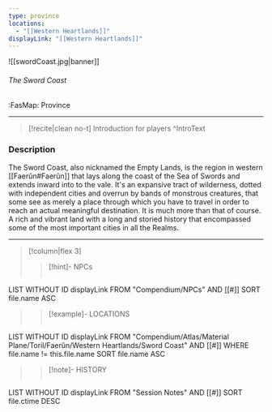 ```yaml
---
type: province
locations:
  - "[[Western Heartlands]]"
displayLink: "[[Western Heartlands]]"
---
```


![[swordCoast.jpg|banner]]
###### The Sword Coast
<span class="sub2">:FasMap: Province</span>
___

>[!recite|clean no-t]
>	Introduction for players
>^IntroText

### Description
The Sword Coast, also nicknamed the Empty Lands, is the region in western [[Faerûn#Faerûn]] that lays along the coast of the Sea of Swords and extends inward into to the vale. It's an expansive tract of wilderness, dotted with independent cities and overrun by bands of monstrous creatures, that some see as merely a place through which you have to travel in order to reach an actual meaningful destination. It is much more than that of course. A rich and vibrant land with a long and storied history that encompassed some of the most important cities in all the Realms.

---

> [!column|flex 3]
>> [!hint]-  NPCs
>>```dataview
LIST WITHOUT ID displayLink
FROM "Compendium/NPCs" AND [[#]]
SORT file.name ASC
>
>> [!example]- LOCATIONS
>>```dataview
LIST WITHOUT ID displayLink
FROM "Compendium/Atlas/Material Plane/Toril/Faerûn/Western Heartlands/Sword Coast" AND [[#]]
WHERE file.name != this.file.name
SORT file.name ASC
>
>> [!note]- HISTORY
>>```dataview
LIST WITHOUT ID displayLink
FROM "Session Notes" AND [[#]]
SORT file.ctime DESC